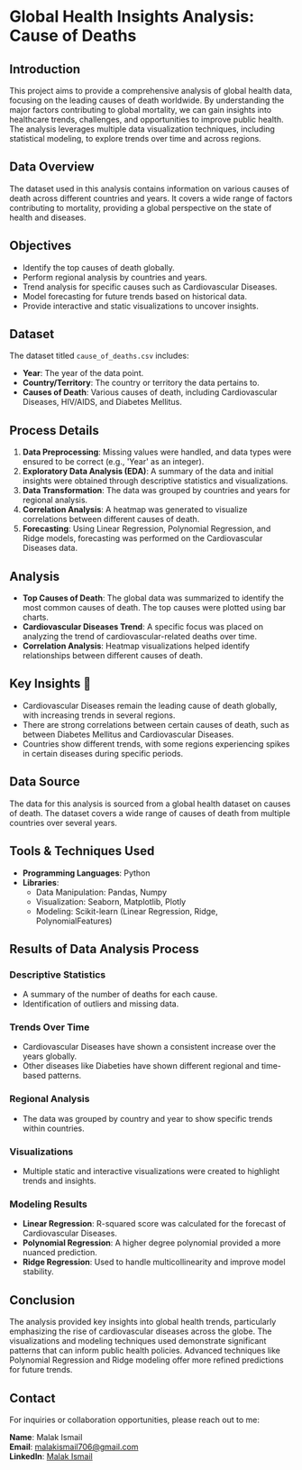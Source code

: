 # Global Health Insights Analysis: Cause of Deaths

## Introduction
This project aims to provide a comprehensive analysis of global health data, focusing on the leading causes of death worldwide. By understanding the major factors contributing to global mortality, we can gain insights into healthcare trends, challenges, and opportunities to improve public health. The analysis leverages multiple data visualization techniques, including statistical modeling, to explore trends over time and across regions.

## Data Overview
The dataset used in this analysis contains information on various causes of death across different countries and years. It covers a wide range of factors contributing to mortality, providing a global perspective on the state of health and diseases.

## Objectives
- Identify the top causes of death globally.
- Perform regional analysis by countries and years.
- Trend analysis for specific causes such as Cardiovascular Diseases.
- Model forecasting for future trends based on historical data.
- Provide interactive and static visualizations to uncover insights.

## Dataset
The dataset titled `cause_of_deaths.csv` includes:
- **Year**: The year of the data point.
- **Country/Territory**: The country or territory the data pertains to.
- **Causes of Death**: Various causes of death, including Cardiovascular Diseases, HIV/AIDS, and Diabetes Mellitus.

## Process Details
1. **Data Preprocessing**: Missing values were handled, and data types were ensured to be correct (e.g., 'Year' as an integer).
2. **Exploratory Data Analysis (EDA)**: A summary of the data and initial insights were obtained through descriptive statistics and visualizations.
3. **Data Transformation**: The data was grouped by countries and years for regional analysis.
4. **Correlation Analysis**: A heatmap was generated to visualize correlations between different causes of death.
5. **Forecasting**: Using Linear Regression, Polynomial Regression, and Ridge models, forecasting was performed on the Cardiovascular Diseases data.

## Analysis
- **Top Causes of Death**: The global data was summarized to identify the most common causes of death. The top causes were plotted using bar charts.
- **Cardiovascular Diseases Trend**: A specific focus was placed on analyzing the trend of cardiovascular-related deaths over time.
- **Correlation Analysis**: Heatmap visualizations helped identify relationships between different causes of death.

## Key Insights 🌟
- Cardiovascular Diseases remain the leading cause of death globally, with increasing trends in several regions.
- There are strong correlations between certain causes of death, such as between Diabetes Mellitus and Cardiovascular Diseases.
- Countries show different trends, with some regions experiencing spikes in certain diseases during specific periods.

## Data Source
The data for this analysis is sourced from a global health dataset on causes of death. The dataset covers a wide range of causes of death from multiple countries over several years.

## Tools & Techniques Used
- **Programming Languages**: Python
- **Libraries**:
  - Data Manipulation: Pandas, Numpy
  - Visualization: Seaborn, Matplotlib, Plotly
  - Modeling: Scikit-learn (Linear Regression, Ridge, PolynomialFeatures)

## Results of Data Analysis Process
### Descriptive Statistics
- A summary of the number of deaths for each cause.
- Identification of outliers and missing data.

### Trends Over Time
- Cardiovascular Diseases have shown a consistent increase over the years globally.
- Other diseases like Diabeties have shown different regional and time-based patterns.

### Regional Analysis
- The data was grouped by country and year to show specific trends within countries.

### Visualizations
- Multiple static and interactive visualizations were created to highlight trends and insights.

### Modeling Results
- **Linear Regression**: R-squared score was calculated for the forecast of Cardiovascular Diseases.
- **Polynomial Regression**: A higher degree polynomial provided a more nuanced prediction.
- **Ridge Regression**: Used to handle multicollinearity and improve model stability.

## Conclusion
The analysis provided key insights into global health trends, particularly emphasizing the rise of cardiovascular diseases across the globe. The visualizations and modeling techniques used demonstrate significant patterns that can inform public health policies. Advanced techniques like Polynomial Regression and Ridge modeling offer more refined predictions for future trends.

## Contact
For inquiries or collaboration opportunities, please reach out to me:

**Name**: Malak Ismail  
**Email**: [malakismail706@gmail.com ](malakismail706@gmail.com )  
**LinkedIn**: [Malak Ismail](www.linkedin.com/in/malak-ismail-393148251)
